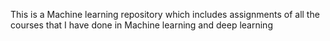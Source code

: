 This is a Machine learning repository which includes assignments of all the courses that I have done in Machine learning and deep learning
